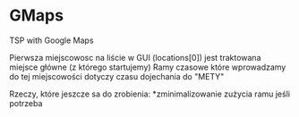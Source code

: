 # GMaps
TSP with Google Maps

Pierwsza miejscowosc na liście w GUI (locations[0]) jest traktowana miejsce główne (z którego startujemy)
Ramy czasowe które wprowadzamy do tej miejscowości dotyczy czasu dojechania do "METY"

Rzeczy, które jeszcze sa do zrobienia:
*zminimalizowanie zużycia ramu jeśli potrzeba
